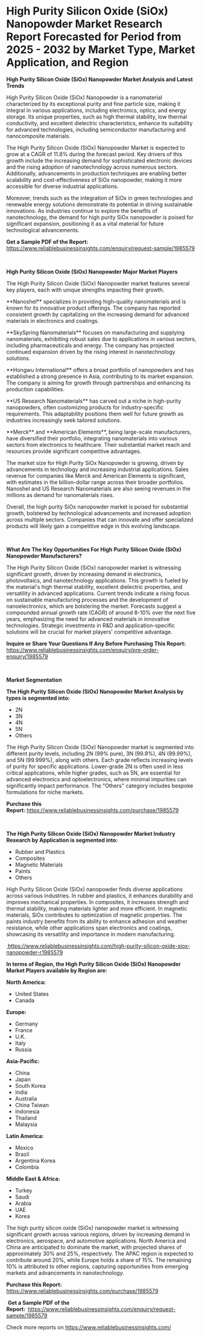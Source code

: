 <p><h1>High Purity Silicon Oxide (SiOx) Nanopowder Market Research Report Forecasted for Period from 2025 -  2032 by Market Type, Market Application, and Region</h1></p><p><strong>High Purity Silicon Oxide (SiOx) Nanopowder Market Analysis and Latest Trends</strong></p>
<p><p>High Purity Silicon Oxide (SiOx) Nanopowder is a nanomaterial characterized by its exceptional purity and fine particle size, making it integral in various applications, including electronics, optics, and energy storage. Its unique properties, such as high thermal stability, low thermal conductivity, and excellent dielectric characteristics, enhance its suitability for advanced technologies, including semiconductor manufacturing and nanocomposite materials.</p><p>The High Purity Silicon Oxide (SiOx) Nanopowder Market is expected to grow at a CAGR of 11.8% during the forecast period. Key drivers of this growth include the increasing demand for sophisticated electronic devices and the rising adoption of nanotechnology across numerous sectors. Additionally, advancements in production techniques are enabling better scalability and cost-effectiveness of SiOx nanopowder, making it more accessible for diverse industrial applications. </p><p>Moreover, trends such as the integration of SiOx in green technologies and renewable energy solutions demonstrate its potential in driving sustainable innovations. As industries continue to explore the benefits of nanotechnology, the demand for high purity SiOx nanopowder is poised for significant expansion, positioning it as a vital material for future technological advancements.</p></p>
<p><strong>Get a Sample PDF of the Report:&nbsp;</strong> <a href="https://www.reliablebusinessinsights.com/enquiry/request-sample/1985579?utm_campaign=2252&utm_medium=2&utm_source=Github&utm_content=ia&utm_term=04022025&utm_id=high-purity-silicon-oxide-siox-nanopowder">https://www.reliablebusinessinsights.com/enquiry/request-sample/1985579</a></p>
<p>&nbsp;</p>
<p><strong>High Purity Silicon Oxide (SiOx) Nanopowder Major Market Players</strong></p>
<p><p>The High Purity Silicon Oxide (SiOx) Nanopowder market features several key players, each with unique strengths impacting their growth. </p><p>**Nanoshel** specializes in providing high-quality nanomaterials and is known for its innovative product offerings. The company has reported consistent growth by capitalizing on the increasing demand for advanced materials in electronics and coatings.</p><p>**SkySpring Nanomaterials** focuses on manufacturing and supplying nanomaterials, exhibiting robust sales due to applications in various sectors, including pharmaceuticals and energy. The company has projected continued expansion driven by the rising interest in nanotechnology solutions.</p><p>**Hongwu International** offers a broad portfolio of nanopowders and has established a strong presence in Asia, contributing to its market expansion. The company is aiming for growth through partnerships and enhancing its production capabilities.</p><p>**US Research Nanomaterials** has carved out a niche in high-purity nanopowders, often customizing products for industry-specific requirements. This adaptability positions them well for future growth as industries increasingly seek tailored solutions.</p><p>**Merck** and **American Elements**, being large-scale manufacturers, have diversified their portfolio, integrating nanomaterials into various sectors from electronics to healthcare. Their substantial market reach and resources provide significant competitive advantages.</p><p>The market size for High Purity SiOx Nanopowder is growing, driven by advancements in technology and increasing industrial applications. Sales revenue for companies like Merck and American Elements is significant, with estimates in the billion-dollar range across their broader portfolios. Nanoshel and US Research Nanomaterials are also seeing revenues in the millions as demand for nanomaterials rises.</p><p>Overall, the high purity SiOx nanopowder market is poised for substantial growth, bolstered by technological advancements and increased adoption across multiple sectors. Companies that can innovate and offer specialized products will likely gain a competitive edge in this evolving landscape.</p></p>
<p>&nbsp;</p>
<p><strong>What Are The Key Opportunities For High Purity Silicon Oxide (SiOx) Nanopowder Manufacturers?</strong></p>
<p><p>The High Purity Silicon Oxide (SiOx) nanopowder market is witnessing significant growth, driven by increasing demand in electronics, photovoltaics, and nanotechnology applications. This growth is fueled by the material's high thermal stability, excellent dielectric properties, and versatility in advanced applications. Current trends indicate a rising focus on sustainable manufacturing processes and the development of nanoelectronics, which are bolstering the market. Forecasts suggest a compounded annual growth rate (CAGR) of around 8-10% over the next five years, emphasizing the need for advanced materials in innovative technologies. Strategic investments in R&D and application-specific solutions will be crucial for market players' competitive advantage.</p></p>
<p><strong>Inquire or Share Your Questions If Any Before Purchasing This Report:</strong> <a href="https://www.reliablebusinessinsights.com/enquiry/pre-order-enquiry/1985579?utm_campaign=2252&utm_medium=2&utm_source=Github&utm_content=ia&utm_term=04022025&utm_id=high-purity-silicon-oxide-siox-nanopowder">https://www.reliablebusinessinsights.com/enquiry/pre-order-enquiry/1985579</a></p>
<p>&nbsp;</p>
<p><strong>Market Segmentation</strong></p>
<p><strong>The High Purity Silicon Oxide (SiOx) Nanopowder Market Analysis by types is segmented into:</strong></p>
<p><ul><li>2N</li><li>3N</li><li>4N</li><li>5N</li><li>Others</li></ul></p>
<p><p>The High Purity Silicon Oxide (SiOx) Nanopowder market is segmented into different purity levels, including 2N (99% pure), 3N (99.9%), 4N (99.99%), and 5N (99.999%), along with others. Each grade reflects increasing levels of purity for specific applications. Lower-grade 2N is often used in less critical applications, while higher grades, such as 5N, are essential for advanced electronics and optoelectronics, where minimal impurities can significantly impact performance. The "Others" category includes bespoke formulations for niche markets.</p></p>
<p><strong>Purchase this Report:&nbsp;</strong><a href="https://www.reliablebusinessinsights.com/purchase/1985579?utm_campaign=2252&utm_medium=2&utm_source=Github&utm_content=ia&utm_term=04022025&utm_id=high-purity-silicon-oxide-siox-nanopowder">https://www.reliablebusinessinsights.com/purchase/1985579</a></p>
<p>&nbsp;</p>
<p><strong>The High Purity Silicon Oxide (SiOx) Nanopowder Market Industry Research by Application is segmented into:</strong></p>
<p><ul><li>Rubber and Plastics</li><li>Composites</li><li>Magnetic Materials</li><li>Paints</li><li>Others</li></ul></p>
<p><p>High Purity Silicon Oxide (SiOx) nanopowder finds diverse applications across various industries. In rubber and plastics, it enhances durability and improves mechanical properties. In composites, it increases strength and thermal stability, making materials lighter and more efficient. In magnetic materials, SiOx contributes to optimization of magnetic properties. The paints industry benefits from its ability to enhance adhesion and weather resistance, while other applications span electronics and coatings, showcasing its versatility and importance in modern manufacturing.</p></p>
<p><a href="https://www.reliablebusinessinsights.com/high-purity-silicon-oxide-siox-nanopowder-r1985579?utm_campaign=2252&utm_medium=2&utm_source=Github&utm_content=ia&utm_term=04022025&utm_id=high-purity-silicon-oxide-siox-nanopowder">&nbsp;https://www.reliablebusinessinsights.com/high-purity-silicon-oxide-siox-nanopowder-r1985579</a></p>
<p><strong>In terms of Region, the High Purity Silicon Oxide (SiOx) Nanopowder Market Players available by Region are:</strong></p>
<p>
    <p> <strong> North America: </strong>
        <ul>
            <li>United States</li>
            <li>Canada</li>
        </ul>
        </p> 
    <p> <strong> Europe: </strong>
        <ul>
            <li>Germany</li>
            <li>France</li>
            <li>U.K.</li>
            <li>Italy</li>
            <li>Russia</li>
        </ul>
        </p> 
    <p> <strong> Asia-Pacific: </strong>
        <ul>
            <li>China</li>
            <li>Japan</li>
            <li>South Korea</li>
            <li>India</li>
            <li>Australia</li>
            <li>China Taiwan</li>
            <li>Indonesia</li>
            <li>Thailand</li>
            <li>Malaysia</li>
        </ul>
        </p> 
    <p> <strong> Latin America: </strong>
        <ul>
            <li>Mexico</li>
            <li>Brazil</li>
            <li>Argentina Korea</li>
            <li>Colombia</li>
        </ul>
        </p> 
    <p> <strong> Middle East & Africa: </strong>
        <ul>
            <li>Turkey</li>
            <li>Saudi</li>
            <li>Arabia</li>
            <li>UAE</li>
            <li>Korea</li>
        </ul>
    </p>
    </p>
<p><p>The high purity silicon oxide (SiOx) nanopowder market is witnessing significant growth across various regions, driven by increasing demand in electronics, aerospace, and automotive applications. North America and China are anticipated to dominate the market, with projected shares of approximately 30% and 25%, respectively. The APAC region is expected to contribute around 20%, while Europe holds a share of 15%. The remaining 10% is attributed to other regions, capturing opportunities from emerging markets and advancements in nanotechnology.</p></p>
<p><strong>Purchase this Report: </strong><a href="https://www.reliablebusinessinsights.com/purchase/1985579?utm_campaign=2252&utm_medium=2&utm_source=Github&utm_content=ia&utm_term=04022025&utm_id=high-purity-silicon-oxide-siox-nanopowder">https://www.reliablebusinessinsights.com/purchase/1985579</a></p>
<p>&nbsp;<strong>Get a Sample PDF of the Report:&nbsp;&nbsp;</strong><a href="https://www.reliablebusinessinsights.com/enquiry/request-sample/1985579?utm_campaign=2252&utm_medium=2&utm_source=Github&utm_content=ia&utm_term=04022025&utm_id=high-purity-silicon-oxide-siox-nanopowder">https://www.reliablebusinessinsights.com/enquiry/request-sample/1985579</a></p>
<p><strong></strong></p>
<p>Check more reports on <a href="https://www.reliablebusinessinsights.com/?utm_campaign=2252&utm_medium=2&utm_source=Github&utm_content=ia&utm_term=04022025&utm_id=high-purity-silicon-oxide-siox-nanopowder">https://www.reliablebusinessinsights.com/</a></p>
